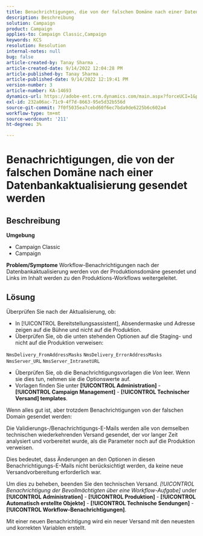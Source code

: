 ```yaml
---
title: Benachrichtigungen, die von der falschen Domäne nach einer Datenbankaktualisierung gesendet werden
description: Beschreibung
solution: Campaign
product: Campaign
applies-to: Campaign Classic,Campaign
keywords: KCS
resolution: Resolution
internal-notes: null
bug: false
article-created-by: Tanay Sharma .
article-created-date: 9/14/2022 12:04:28 PM
article-published-by: Tanay Sharma .
article-published-date: 9/14/2022 12:19:41 PM
version-number: 3
article-number: KA-14693
dynamics-url: https://adobe-ent.crm.dynamics.com/main.aspx?forceUCI=1&pagetype=entityrecord&etn=knowledgearticle&id=a95eeb5e-2534-ed11-9db1-002248086735
exl-id: 232a06ac-71c9-4f7d-8663-95e5d32b556d
source-git-commit: 7f0f5035ea7cebd60f6ec7bda9de6225b6c602a4
workflow-type: tm+mt
source-wordcount: '211'
ht-degree: 3%

---
```


# Benachrichtigungen, die von der falschen Domäne nach einer Datenbankaktualisierung gesendet werden

## Beschreibung

<b>Umgebung</b>
- Campaign Classic
- Campaign



<b>Problem/Symptome</b>
Workflow-Benachrichtigungen nach der Datenbankaktualisierung werden von der Produktionsdomäne gesendet und Links im Inhalt werden zu den Produktions-Workflows weitergeleitet.


## Lösung


Überprüfen Sie nach der Aktualisierung, ob:

- In [!UICONTROL Bereitstellungsassistent], Absendermaske und Adresse zeigen auf die Bühne und nicht auf die Produktion.
- Überprüfen Sie, ob die unten stehenden Optionen auf die Staging- und nicht auf die Produktion verweisen:


`NmsDelivery_FromAddressMasks`
`NmsDelivery_ErrorAddressMasks`
`NmsServer_URL`
`NmsServer_IntranetURL`



- Überprüfen Sie, ob die Benachrichtigungsvorlagen die *Von* leer. Wenn sie dies tun, nehmen sie die Optionswerte auf.
- Vorlagen finden Sie unter <b>[!UICONTROL Administration]</b> - <b>[!UICONTROL Campaign Management]</b> - <b>[!UICONTROL Technischer Versand] templates</b>.




Wenn alles gut ist, aber trotzdem Benachrichtigungen von der falschen Domain gesendet werden:

Die Validierungs-/Benachrichtigungs-E-Mails werden alle von demselben technischen wiederkehrenden Versand gesendet, der vor langer Zeit analysiert und vorbereitet wurde, als die Parameter noch auf die Produktion verweisen.

Dies bedeutet, dass Änderungen an den Optionen in diesen Benachrichtigungs-E-Mails nicht berücksichtigt werden, da keine neue Versandvorbereitung erforderlich war.

Um dies zu beheben, beenden Sie den technischen Versand. *[!UICONTROL Benachrichtigung der Bevollmächtigten über eine Workflow-Aufgabe]* under <b>[!UICONTROL Administration]</b> - <b>[!UICONTROL Produktion]</b> - <b>[!UICONTROL Automatisch erstellte Objekte]</b> - <b>[!UICONTROL Technische Sendungen]</b> - <b>[!UICONTROL Workflow-Benachrichtigungen]</b>.

Mit einer neuen Benachrichtigung wird ein neuer Versand mit den neuesten und korrekten Variablen erstellt.
